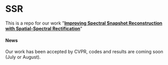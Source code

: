 # SSR
This is a repo for our work "**[Improving Spectral Snapshot Reconstruction with Spatial-Spectral Rectification](https://openaccess.thecvf.com/content/CVPR2024/html/Zhang_Improving_Spectral_Snapshot_Reconstruction_with_Spectral-Spatial_Rectification_CVPR_2024_paper.html)**"

#### News
Our work has been accepted by CVPR, codes and results are coming soon (July or August).


